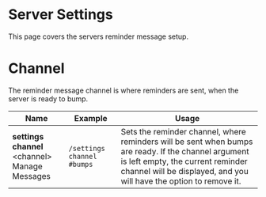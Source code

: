 # Server Settings

This page covers the servers reminder message setup.

# Channel

The reminder message channel is where reminders are sent, when the server is ready to bump.

| Name | Example | Usage |
|-|-|-|
| **settings channel** <span class="parameter">\<channel></span> <br><span class="user-permissions">Manage Messages</span> | `/settings channel #bumps` | Sets the reminder channel, where reminders will be sent when bumps are ready. If the channel argument is left empty, the current reminder channel will be displayed, and you will have the option to remove it. |